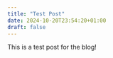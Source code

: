 ```yaml
---
title: "Test Post"
date: 2024-10-20T23:54:20+01:00
draft: false
---
```


This is a test post for the blog!